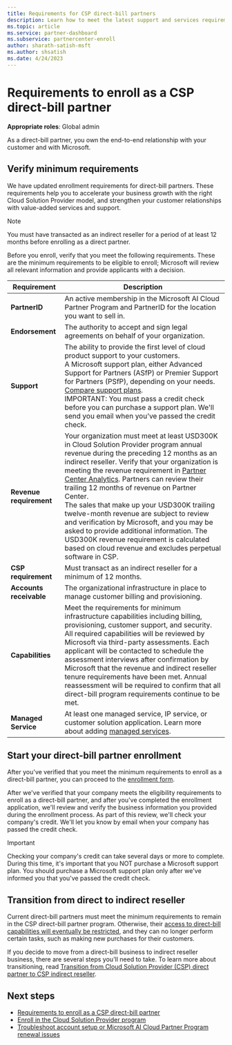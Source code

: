 ```yaml
---
title: Requirements for CSP direct-bill partners
description: Learn how to meet the latest support and services requirements to become a direct-bill partner in the Microsoft Cloud Solution Provider (CSP) program.
ms.topic: article
ms.service: partner-dashboard
ms.subservice: partnercenter-enroll
author: sharath-satish-msft
ms.author: shsatish
ms.date: 4/24/2023
---
```


# Requirements to enroll as a CSP direct-bill partner

**Appropriate roles**: Global admin

As a direct-bill partner, you own the end-to-end relationship with your customer and with Microsoft.

## Verify minimum requirements

We have updated enrollment requirements for direct-bill partners. These requirements help you to accelerate your business growth with the right Cloud Solution Provider model, and strengthen your customer relationships with value-added services and support.

> [!NOTE]
> You must have transacted as an indirect reseller for a period of at least 12 months before enrolling as a direct partner.

Before you enroll, verify that you meet the following requirements. These are the minimum requirements to be eligible to enroll; Microsoft will review all relevant information and provide applicants with a decision.

|**Requirement**|  **Description**  |
|--------------------------------|--------------------------------------------------------------|
|**PartnerID**   |An active membership in the Microsoft AI Cloud Partner Program and PartnerID for the location you want to sell in.|
|**Endorsement**   |The authority to accept and sign legal agreements on behalf of your organization.|
|**Support**   |The ability to provide the first level of cloud product support to your customers. <br>A Microsoft support plan, either Advanced Support for Partners (ASfP) or Premier Support for Partners (PSfP), depending on your needs. [Compare support plans](https://partner.microsoft.com/support/partnersupport).<br>IMPORTANT: You must pass a credit check before you can purchase a support plan. We'll send you email when you've passed the credit check. |
|**Revenue requirement**|Your organization must meet at least USD300K in Cloud Solution Provider program annual revenue during the preceding 12 months as an indirect reseller. Verify that your organization is meeting the revenue requirement in [Partner Center Analytics](https://partner.microsoft.com/resources/detail/new-subscription-analytics-report-on-partner-center-guide-pdf). Partners can review their trailing 12 months of revenue on Partner Center.<br>The sales that make up your USD300K trailing twelve-month revenue are subject to review and verification by Microsoft, and you may be asked to provide additional information. The USD300K revenue requirement is calculated based on cloud revenue and excludes perpetual software in CSP.|
|**CSP requirement**|Must transact as an indirect reseller for a minimum of 12 months.|
|**Accounts receivable** |The organizational infrastructure in place to manage customer billing and provisioning.|
|**Capabilities**| Meet the requirements for minimum infrastructure capabilities including billing, provisioning, customer support, and security. All required capabilities will be reviewed by Microsoft via third-party assessments. Each applicant will be contacted to schedule the assessment interviews after confirmation by Microsoft that the revenue and indirect reseller tenure requirements have been met. Annual reassessment will be required to confirm that all direct-bill program requirements continue to be met. |
|**Managed Service**   |At least one managed service, IP service, or customer solution application. Learn more about adding [managed services](https://partner.microsoft.com/business-opportunities/managed-services-provider).|

## Start your direct-bill partner enrollment

After you've verified that you meet the minimum requirements to enroll as a direct-bill partner, you can proceed to the [enrollment form](https://forms.office.com/r/0fP4fFT8n8).

After we've verified that your company meets the eligibility requirements to enroll as a direct-bill partner, and after you've completed the enrollment application, we'll review and verify the business information you provided during the enrollment process. As part of this review, we'll check your company's credit. We'll let you know by email when your company has passed the credit check.

> [!IMPORTANT]
>Checking your company's credit can take several days or more to complete. During this time, it's important that you NOT purchase a Microsoft support plan. You should purchase a Microsoft support plan only after we've informed you that you've passed the credit check.

## Transition from direct to indirect reseller

Current direct-bill partners must meet the minimum requirements to remain in the CSP direct-bill partner program. Otherwise, their [access to direct-bill capabilities will eventually be restricted](restricted-direct-bill-capabilities.md), and they can no longer perform certain tasks, such as making new purchases for their customers.

If you decide to move from a direct-bill business to indirect reseller business, there are several steps you'll need to take. To learn more about transitioning, read [Transition from Cloud Solution Provider (CSP) direct partner to CSP indirect reseller](transition-direct-to-indirect.md).

## Next steps

- [Requirements to enroll as a CSP direct-bill partner](./restricted-direct-bill-capabilities.md)
- [Enroll in the Cloud Solution Provider program](./enrolling-in-the-csp-program.md)
- [Troubleshoot account setup or Microsoft AI Cloud Partner Program renewal issues](./troubleshoot-account-sign-n.md)
